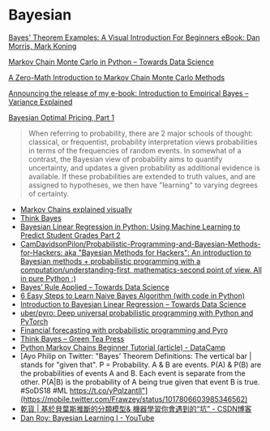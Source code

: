 # Bayesian

[Bayes' Theorem Examples: A Visual Introduction For Beginners eBook: Dan Morris, Mark Koning](https://www.amazon.com/Bayes-Theorem-Examples-Introduction-Beginners-ebook/dp/B01LZ1T9IX/ref=pd_sim_351_10?_encoding=UTF8&psc=1&refRID=WRCWX18NFNVC79YXG5YM)

[Markov Chain Monte Carlo in Python – Towards Data Science](https://towardsdatascience.com/markov-chain-monte-carlo-in-python-44f7e609be98)

[A Zero-Math Introduction to Markov Chain Monte Carlo Methods](https://towardsdatascience.com/a-zero-math-introduction-to-markov-chain-monte-carlo-methods-dcba889e0c50)

[Announcing the release of my e-book: Introduction to Empirical Bayes – Variance Explained](http://varianceexplained.org/r/empirical-bayes-book/)

[Bayesian Optimal Pricing, Part 1](https://cscherrer.github.io/post/max-profit/)

> When referring to probability, there are 2 major schools of thought: classical, or frequentist, probability interpretation views probabilities in terms of the frequencies of random events. In somewhat of a contrast, the Bayesian view of probability aims to quantify uncertainty, and updates a given probability as additional evidence is available. If these probabilities are extended to truth values, and are assigned to hypotheses, we then have "learning" to varying degrees of certainty.

* [Markov Chains explained visually](http://setosa.io/ev/markov-chains/)
* [Think Bayes](https://www.dropbox.com/s/i9begmuqbyh7tb2/Think%20Bayes%20-%20Bayesian%20Statistics%20Made%20Simple.pdf?dl=0)
* [Bayesian Linear Regression in Python: Using Machine Learning to Predict Student Grades Part 2](https://towardsdatascience.com/bayesian-linear-regression-in-python-using-machine-learning-to-predict-student-grades-part-2-b72059a8ac7e)
* [CamDavidsonPilon/Probabilistic-Programming-and-Bayesian-Methods-for-Hackers: aka "Bayesian Methods for Hackers": An introduction to Bayesian methods + probabilistic programming with a computation/understanding-first, mathematics-second point of view. All in pure Python ;\)](https://github.com/CamDavidsonPilon/Probabilistic-Programming-and-Bayesian-Methods-for-Hackers)
* [Bayes’ Rule Applied – Towards Data Science](https://towardsdatascience.com/bayes-rule-applied-75965e4482ff)
*  [6 Easy Steps to Learn Naive Bayes Algorithm \(with code in Python\)](https://www.analyticsvidhya.com/blog/2017/09/naive-bayes-explained/)
* [Introduction to Bayesian Linear Regression – Towards Data Science](https://towardsdatascience.com/introduction-to-bayesian-linear-regression-e66e60791ea7)
* [uber/pyro: Deep universal probabilistic programming with Python and PyTorch](https://github.com/uber/pyro)
* [Financial forecasting with probabilistic programming and Pyro](https://medium.com/@alexrachnog/financial-forecasting-with-probabilistic-programming-and-pyro-db68ab1a1dba)
* [Think Bayes – Green Tea Press](http://greenteapress.com/wp/think-bayes/)
* [Python Markov Chains Beginner Tutorial \(article\) - DataCamp](https://www.datacamp.com/community/tutorials/markov-chains-python-tutorial)
* [Ayo Philip on Twitter: "Bayes’ Theorem Definitions: The vertical bar \| stands for "given that". P = Probability. A & B are events. P\(A\) & P\(B\) are the probabilities of events A and B. Each event is separate from the other. P\(A\|B\) is the probability of A being true given that event B is true. \#SoDS18 \#ML https://t.co/yPqIzantIl"](https://mobile.twitter.com/Frawzey/status/1017806603985346562)
* [乾貨 \| 基於貝葉斯推斷的分類模型& 機器學習你會遇到的“坑” - CSDN博客](https://blog.csdn.net/tMb8Z9Vdm66wH68VX1/article/details/81267560)
* [Dan Roy: Bayesian Learning I - YouTube](https://www.youtube.com/watch?v=KJ5pf1rEqyg)

